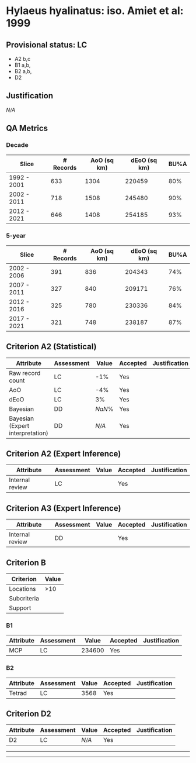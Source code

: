 # Hylaeus hyalinatus: iso. Amiet et al: 1999
## Provisional status: LC
- A2 b,c
- B1 a,b, 
- B2 a,b, 
- D2

## Justification
*N/A*
## QA Metrics
### Decade
| Slice | # Records | AoO (sq km) | dEoO (sq km) |BU%A |
|---|---|---|---|---|
|1992 - 2001|633|1304|220459|80%|
|2002 - 2011|718|1508|245480|90%|
|2012 - 2021|646|1408|254185|93%|
### 5-year
| Slice | # Records | AoO (sq km) | dEoO (sq km) |BU%A |
|---|---|---|---|---|
|2002 - 2006|391|836|204343|74%|
|2007 - 2011|327|840|209171|76%|
|2012 - 2016|325|780|230336|84%|
|2017 - 2021|321|748|238187|87%|
## Criterion A2 (Statistical)
|Attribute|Assessment|Value|Accepted|Justification
|---|---|---|---|---|
|Raw record count|LC|-1%|Yes||
|AoO|LC|-4%|Yes||
|dEoO|LC|3%|Yes||
|Bayesian|DD|*NaN*%|Yes||
|Bayesian (Expert interpretation)|DD|*N/A*|Yes||
## Criterion A2 (Expert Inference)
|Attribute|Assessment|Value|Accepted|Justification
|---|---|---|---|---|
|Internal review|LC||Yes||
## Criterion A3 (Expert Inference)
|Attribute|Assessment|Value|Accepted|Justification
|---|---|---|---|---|
|Internal review|DD||Yes||
## Criterion B
|Criterion| Value|
|---|---|
|Locations|>10|
|Subcriteria||
|Support||
### B1
|Attribute|Assessment|Value|Accepted|Justification
|---|---|---|---|---|
|MCP|LC|234600|Yes||
### B2
|Attribute|Assessment|Value|Accepted|Justification
|---|---|---|---|---|
|Tetrad|LC|3568|Yes||
## Criterion D2
|Attribute|Assessment|Value|Accepted|Justification
|---|---|---|---|---|
|D2|LC|*N/A*|Yes||
---
 ---
 <br><br>
 
